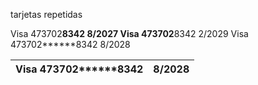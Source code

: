 tarjetas repetidas


Visa 473702******8342 8/2027
Visa 473702******8342 2/2029 
Visa 473702******8342 8/2028

| Visa 473702******8342 | 8/2028 |
| --------------------- | ------ |
